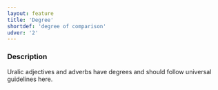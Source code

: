 ```yaml
---
layout: feature
title: 'Degree'
shortdef: 'degree of comparison'
udver: '2'
---
```


### Description

Uralic adjectives and adverbs have degrees and should follow universal
guidelines here.
<!-- Interlanguage links updated Út zář 29 20:23:07 CEST 2020 -->
